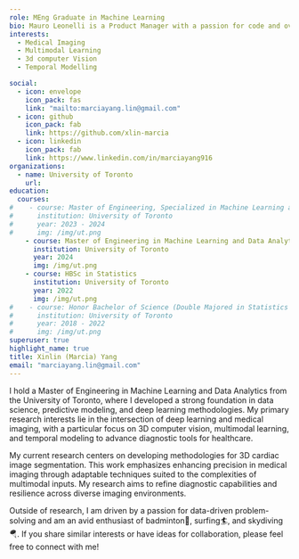 ```yaml
---
role: MEng Graduate in Machine Learning
bio: Mauro Leonelli is a Product Manager with a passion for code and over 10 years experience in the Travel business.
interests:
  - Medical Imaging
  - Multimodal Learning
  - 3d computer Vision
  - Temporal Modelling

social:
  - icon: envelope
    icon_pack: fas
    link: "mailto:marciayang.lin@gmail.com"
  - icon: github
    icon_pack: fab
    link: https://github.com/xlin-marcia
  - icon: linkedin
    icon_pack: fab
    link: https://www.linkedin.com/in/marciayang916
organizations:
  - name: University of Toronto
    url: 
education:
  courses:
#    - course: Master of Engineering, Specialized in Machine Learning and Data Analytics
#      institution: University of Toronto
#      year: 2023 - 2024
#      img: /img/ut.png
    - course: Master of Engineering in Machine Learning and Data Analytics
      institution: University of Toronto
      year: 2024
      img: /img/ut.png
    - course: HBSc in Statistics
      institution: University of Toronto
      year: 2022
      img: /img/ut.png
#    - course: Honor Bachelor of Science (Double Majored in Statistics and Economic)
#      institution: University of Toronto
#      year: 2018 - 2022
#      img: /img/ut.png
superuser: true
highlight_name: true
title: Xinlin (Marcia) Yang
email: "marciayang.lin@gmail.com"
---
```

I hold a Master of Engineering in Machine Learning and Data Analytics from the University of Toronto, where I developed a strong foundation in data science, predictive modeling, and deep learning methodologies. My primary research interests lie in the intersection of deep learning and medical imaging, with a particular focus on 3D computer vision, multimodal learning, and temporal modeling to advance diagnostic tools for healthcare.

My current research centers on developing methodologies for 3D cardiac image segmentation. This work emphasizes enhancing precision in medical imaging through adaptable techniques suited to the complexities of multimodal inputs. My research aims to refine diagnostic capabilities and resilience across diverse imaging environments.

Outside of research, I am driven by a passion for data-driven problem-solving and am an avid enthusiast of badminton🏸, surfing🏄, and skydiving🪂. If you share similar interests or have ideas for collaboration, please feel free to connect with me!



